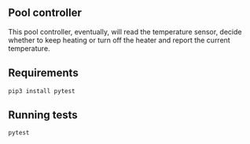 

## Pool controller

This pool controller, eventually, will read the temperature sensor, 
decide whether to keep heating or turn off the heater and report the
current temperature.

## Requirements

`pip3 install pytest`

## Running tests

`pytest`

